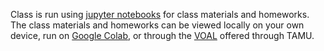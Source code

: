 Class is run using [jupyter notebooks](http://jupyter.org/) for class materials and homeworks. The class materials and homeworks can be viewed locally on your own device, run on [Google Colab](https://colab.research.google.com/), or through the [VOAL](http://voal.tamu.edu/) offered through TAMU. 
